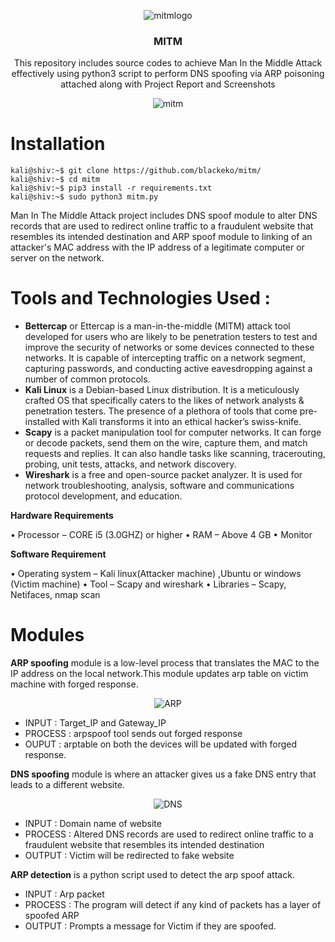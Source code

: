 

<p align="center">
    <img src="https://user-images.githubusercontent.com/71170862/127441173-7746645d-9826-468d-bbd8-618505bb791e.jpg" alt="mitmlogo">
</p>

<h3 align="center">MITM</h3>

<p align="center">
  This repository includes source codes to achieve Man In the Middle Attack effectively using python3 script to perform DNS spoofing via ARP poisoning attached along with Project Report and Screenshots
</p>
<p align="center">
    <img src="https://user-images.githubusercontent.com/71170862/127444931-1ec8ce58-80b7-4f25-a36c-dd972d875820.png" alt="mitm">
</p>

# Installation
```console
kali@shiv:~$ git clone https://github.com/blackeko/mitm/
kali@shiv:~$ cd mitm
kali@shiv:~$ pip3 install -r requirements.txt
kali@shiv:~$ sudo python3 mitm.py
```
Man In The Middle Attack project includes DNS spoof module to alter DNS records that are used
to redirect online traffic to a fraudulent website that resembles its intended destination and ARP
spoof module to linking of an attacker's MAC address with the IP address of a legitimate computer
or server on the network.

# Tools and Technologies Used :
* **Bettercap** or Ettercap is a man-in-the-middle (MITM) attack tool developed for users who
are likely to be penetration testers to test and improve the security of networks or some
devices connected to these networks. It is capable of intercepting traffic on a network
segment, capturing passwords, and conducting active eavesdropping against a number of
common protocols.
* **Kali Linux** is a Debian-based Linux distribution. It is a meticulously crafted OS that
specifically caters to the likes of network analysts & penetration testers. The presence of a
plethora of tools that come pre-installed with Kali transforms it into an ethical hacker’s
swiss-knife.
* **Scapy** is a packet manipulation tool for computer networks. It can forge or decode packets,
send them on the wire, capture them, and match requests and replies. It can also handle
tasks like scanning, tracerouting, probing, unit tests, attacks, and network discovery.
* **Wireshark** is a free and open-source packet analyzer. It is used for network
troubleshooting, analysis, software and communications protocol development, and
education.

**Hardware Requirements**

• Processor – CORE i5 (3.0GHZ) or higher
• RAM – Above 4 GB
• Monitor

**Software Requirement**

• Operating system – Kali linux(Attacker machine) ,Ubuntu or windows (Victim machine)
• Tool – Scapy and wireshark
• Libraries – Scapy, Netifaces, nmap scan

# Modules

**ARP spoofing** module is a low-level process that translates the MAC to the IP address on
the local network.This module updates arp table on victim machine with forged response.

<p align="center">
    <img src="https://user-images.githubusercontent.com/71170862/127443874-15052b43-0d39-400f-a55e-782208d17d26.png" alt="ARP">
</p>

* INPUT : Target_IP and Gateway_IP
* PROCESS : arpspoof tool sends out forged response
* OUPUT : arptable on both the devices will be updated with forged response.

**DNS spoofing** module is where an attacker gives us a fake DNS entry that leads to a
different website.

<p align="center">
    <img src="https://user-images.githubusercontent.com/71170862/127443907-add5b8b9-8181-4c62-8ce3-a1115cef477e.png" alt="DNS">
</p>


* INPUT : Domain name of website
* PROCESS : Altered DNS records are used to redirect online traffic to a fraudulent website that resembles its intended destination
* OUTPUT : Victim will be redirected to fake website

**ARP detection** is a python script used to detect the arp spoof attack.

* INPUT : Arp packet
* PROCESS : The program will detect if any kind of packets has a layer of spoofed ARP
* OUTPUT : Prompts a message for Victim if they are spoofed.

